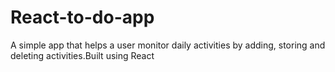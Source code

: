 # React-to-do-app
A simple app that helps a user monitor daily activities by adding, storing and deleting activities.Built using React
